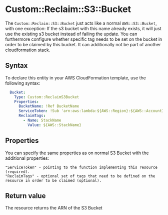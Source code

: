 # Custom::Reclaim::S3::Bucket
The `Custom::Reclaim::S3::Bucket` just acts like a normal `AWS::S3::Bucket`, with one exception: If the s3 bucket with this name already exists, it will just use the existing s3 bucket instead of failing the update. You can furthermore configure whether specific tag needs to be set on the bucket in order to be claimed by this bucket. It can additionally not be part of another cloudformation stack.


## Syntax
To declare this entity in your AWS CloudFormation template, use the following syntax:

```yaml
  Bucket:
    Type: Custom::ReclaimS3Bucket
    Properties:
      BucketName: !Ref BucketName
      ServiceToken: !Sub 'arn:aws:lambda:${AWS::Region}:${AWS::AccountId}:function:cfn-reclaim-provider-function'
      ReclaimTags:
        - Name: StackName
          Value: ${AWS::StackName}
```

## Properties
You can specify the same properties as on normal S3 Bucket with the additional properties:

    "ServiceToken" - pointing to the function implementing this resource (required).
    "ReclaimTags" - optional set of tags that need to be defined on the resource in order to be claimed (optional).

## Return value
The resource returns the ARN of the S3 Bucket
